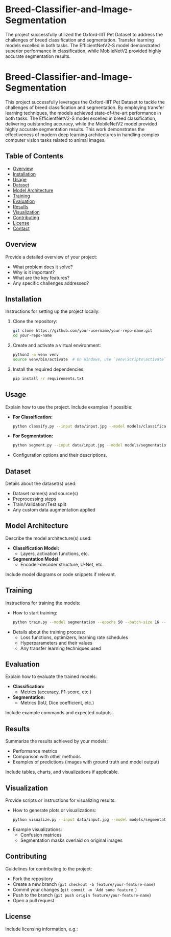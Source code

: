 # Breed-Classifier-and-Image-Segmentation

The project successfully utilized the Oxford-IIIT Pet Dataset to address the challenges of breed classification and segmentation.
Transfer learning models excelled in both tasks.
The EfficientNetV2-S model demonstrated superior performance in classification, while MobileNetV2 provided highly accurate segmentation results.

# Breed-Classifier-and-Image-Segmentation

This project successfully leverages the Oxford-IIIT Pet Dataset to tackle the challenges of breed classification and segmentation. By employing transfer learning techniques, the models achieved state-of-the-art performance in both tasks. The EfficientNetV2-S model excelled in breed classification, delivering outstanding accuracy, while the MobileNetV2 model provided highly accurate segmentation results. This work demonstrates the effectiveness of modern deep learning architectures in handling complex computer vision tasks related to animal images.

## Table of Contents

- [Overview](#overview)
- [Installation](#installation)
- [Usage](#usage)
- [Dataset](#dataset)
- [Model Architecture](#model-architecture)
- [Training](#training)
- [Evaluation](#evaluation)
- [Results](#results)
- [Visualization](#visualization)
- [Contributing](#contributing)
- [License](#license)
- [Contact](#contact)

## Overview

Provide a detailed overview of your project:
- What problem does it solve?
- Why is it important?
- What are the key features?
- Any specific challenges addressed?

## Installation

Instructions for setting up the project locally:
1. Clone the repository:
    ```bash
    git clone https://github.com/your-username/your-repo-name.git
    cd your-repo-name
    ```
2. Create and activate a virtual environment:
    ```bash
    python3 -m venv venv
    source venv/bin/activate  # On Windows, use `venv\Scripts\activate`
    ```
3. Install the required dependencies:
    ```bash
    pip install -r requirements.txt
    ```

## Usage

Explain how to use the project. Include examples if possible:
- **For Classification:**
    ```bash
    python classify.py --input data/input.jpg --model models/classification_model.pth
    ```
- **For Segmentation:**
    ```bash
    python segment.py --input data/input.jpg --model models/segmentation_model.pth
    ```
- Configuration options and their descriptions.

## Dataset

Details about the dataset(s) used:
- Dataset name(s) and source(s)
- Preprocessing steps
- Train/Validation/Test split
- Any custom data augmentation applied

## Model Architecture

Describe the model architecture(s) used:
- **Classification Model:**
  - Layers, activation functions, etc.
- **Segmentation Model:**
  - Encoder-decoder structure, U-Net, etc.

Include model diagrams or code snippets if relevant.

## Training

Instructions for training the models:
- How to start training:
    ```bash
    python train.py --model segmentation --epochs 50 --batch-size 16 --lr 0.001
    ```
- Details about the training process:
  - Loss functions, optimizers, learning rate schedules
  - Hyperparameters and their values
  - Any transfer learning techniques used

## Evaluation

Explain how to evaluate the trained models:
- **Classification:**
  - Metrics (accuracy, F1-score, etc.)
- **Segmentation:**
  - Metrics (IoU, Dice coefficient, etc.)
  
Include example commands and expected outputs.

## Results

Summarize the results achieved by your models:
- Performance metrics
- Comparison with other methods
- Examples of predictions (images with ground truth and model output)

Include tables, charts, and visualizations if applicable.

## Visualization

Provide scripts or instructions for visualizing results:
- How to generate plots or visualizations:
    ```bash
    python visualize.py --input data/input.jpg --model models/segmentation_model.pth
    ```
- Example visualizations:
  - Confusion matrices
  - Segmentation masks overlaid on original images

## Contributing

Guidelines for contributing to the project:
- Fork the repository
- Create a new branch (`git checkout -b feature/your-feature-name`)
- Commit your changes (`git commit -m 'Add some feature'`)
- Push to the branch (`git push origin feature/your-feature-name`)
- Open a pull request

## License

Include licensing information, e.g.:
